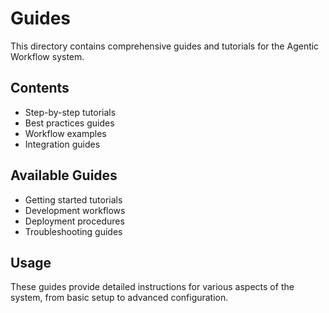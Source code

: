 # Guides

This directory contains comprehensive guides and tutorials for the Agentic Workflow system.

## Contents

- Step-by-step tutorials
- Best practices guides
- Workflow examples
- Integration guides

## Available Guides

- Getting started tutorials
- Development workflows
- Deployment procedures
- Troubleshooting guides

## Usage

These guides provide detailed instructions for various aspects of the system, from basic setup to advanced configuration. 